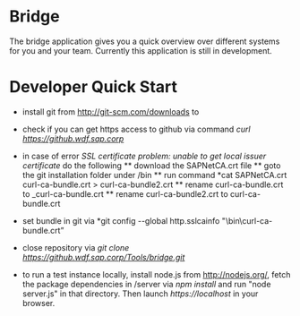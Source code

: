 Bridge
======

The bridge application gives you a quick overview over different systems for you and your team. Currently this application is still in development.

Developer Quick Start
=====================

* install git from http://git-scm.com/downloads to <git-path>
* check if you can get https access to github via command *curl https://github.wdf.sap.corp*
* in case of error *SSL certificate problem: unable to get local issuer certificate* do the following
** download the SAPNetCA.crt file
** goto the git installation folder under <git-path>/bin
** run command *cat SAPNetCA.crt curl-ca-bundle.crt > curl-ca-bundle2.crt
** rename curl-ca-bundle.crt to _curl-ca-bundle.crt
** rename curl-ca-bundle2.crt to curl-ca-bundle.crt
* set bundle in git via *git config --global http.sslcainfo "<git-path>\bin\curl-ca-bundle.crt”

* close repository via *git clone https://github.wdf.sap.corp/Tools/bridge.git*
* to run a test instance locally, install node.js from http://nodejs.org/, fetch the package dependencies in /server via *npm install* and run "node server.js" in that directory. Then launch *https://localhost* in your browser.

